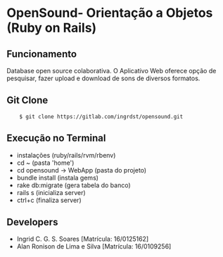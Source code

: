 # OpenSound- Orientação a Objetos (Ruby on Rails)

## Funcionamento

Database open source colaborativa. O Aplicativo Web oferece opção de pesquisar, fazer upload e download de sons de diversos formatos.

## Git Clone

```
    $ git clone https://gitlab.com/ingrdst/opensound.git
```

## Execução no Terminal

* instalações (ruby/rails/rvm/rbenv)
* cd ~ (pasta 'home')
* cd opensound -> WebApp (pasta do projeto)
* bundle install (instala gems)
* rake db:migrate (gera tabela do banco)
* rails s (inicializa server)
* ctrl+c (finaliza server)

## Developers

* Ingrid C. G. S. Soares [Matrícula: 16/0125162]
* Alan Ronison de Lima e Silva [Matrícula: 16/0109256]
